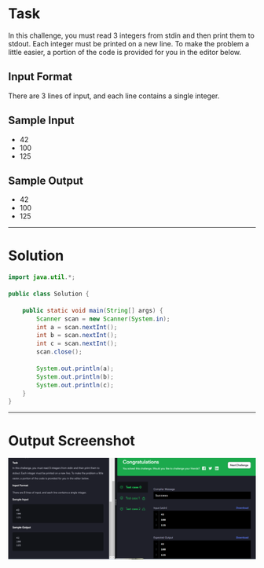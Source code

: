 # Task

In this challenge, you must read 3 integers from stdin and then print them to stdout. Each integer must be printed on a new line. To make the problem a little easier, a portion of the code is provided for you in the editor below.

## Input Format

There are 3 lines of input, and each line contains a single integer.

## Sample Input

- 42
- 100
- 125

## Sample Output

- 42
- 100
- 125

---


# Solution 

```java
import java.util.*;

public class Solution {

    public static void main(String[] args) {
        Scanner scan = new Scanner(System.in);
        int a = scan.nextInt();
        int b = scan.nextInt();
        int c = scan.nextInt();
        scan.close();

        System.out.println(a);
        System.out.println(b);
        System.out.println(c);
    }
}

```

---

# Output Screenshot


![Screenshot](i1.png)
